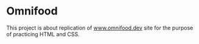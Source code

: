 # Omnifood
  
This project is about replication of www.omnifood.dev site for the purpose of practicing HTML and CSS. 
